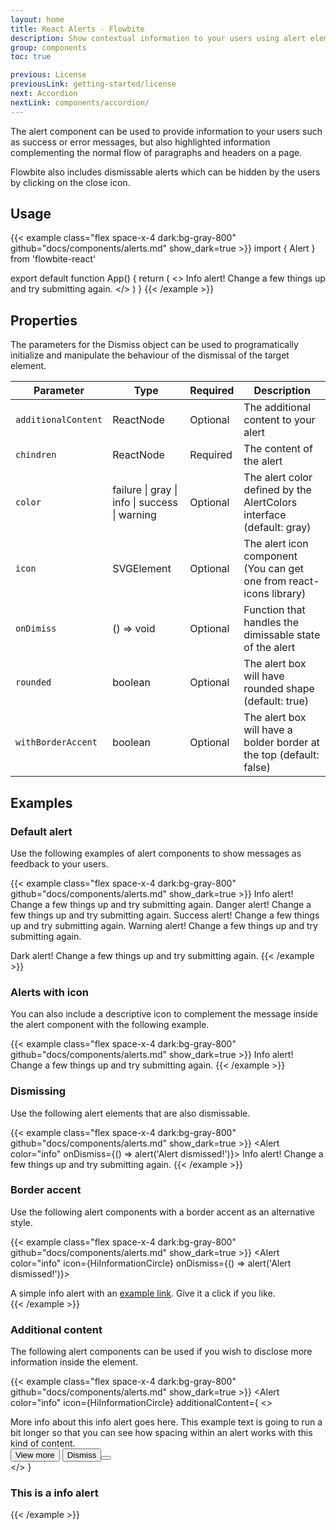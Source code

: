 ```yaml
---
layout: home
title: React Alerts - Flowbite
description: Show contextual information to your users using alert elements based on Tailwind CSS
group: components
toc: true

previous: License
previousLink: getting-started/license
next: Accordion
nextLink: components/accordion/
---
```


The alert component can be used to provide information to your users such as success or error messages, but also highlighted information complementing the normal flow of paragraphs and headers on a page.

Flowbite also includes dismissable alerts which can be hidden by the users by clicking on the close icon.

## Usage

{{< example class="flex space-x-4 dark:bg-gray-800" github="docs/components/alerts.md" show_dark=true >}}
import { Alert } from 'flowbite-react'

export default function App() {
  return (
    <>
      <Alert color="info">
        <span class="font-medium">Info alert!</span>
        Change a few things up and try submitting again.
      </Alert>
    </>
  )
}
{{< /example >}}

## Properties

The parameters for the Dismiss object can be used to programatically initialize and manipulate the behaviour of the dismissal of the target element.

<div class="overflow-x-auto relative my-10 shadow-md sm:rounded-lg">
  <table class="w-full text-sm text-left text-gray-500 dark:text-gray-400">
    <thead class="bg-gray-50 dark:bg-gray-700">
      <tr class="text-xs font-medium uppercase">
        <th scope="col" class="py-3 px-6">
          Parameter
        </th>
        <th scope="col" class="py-3 px-6">
          Type
        </th>
        <th scope="col" class="py-3 px-6">
          Required
        </th>
        <th scope="col" class="py-3 px-6">
          Description
        </th>
      </tr>
    </thead>
    <tbody>
      <tr class="border-b dark:bg-gray-800 dark:border-gray-700">
        <td class="py-4 px-6 font-medium">
          <code class="text-blue-600 dark:text-blue-400">additionalContent</code>
        </td>
        <td class="py-4 px-6">
          ReactNode
        </td>
        <td class="py-4 px-6">
          Optional
        </td>
        <td class="py-4 px-6">
          The additional content to your alert
        </td>
      </tr>
      <tr class="border-b dark:bg-gray-800 dark:border-gray-700">
        <td class="py-4 px-6 font-medium">
          <code class="text-blue-600 dark:text-blue-400">chindren</code>
        </td>
        <td class="py-4 px-6">
          ReactNode
        </td>
        <td class="py-4 px-6">
          Required
        </td>
        <td class="py-4 px-6">
          The content of the alert
        </td>
      </tr>
      <tr class="border-b dark:bg-gray-800 dark:border-gray-700">
        <td class="py-4 px-6 font-medium">
          <code class="text-blue-600 dark:text-blue-400">color</code>
        </td>
        <td class="py-4 px-6">
          failure | gray | info | success | warning
        </td>
        <td class="py-4 px-6">
          Optional
        </td>
        <td class="py-4 px-6">
          The alert color defined by the AlertColors interface (default: gray)
        </td>
      </tr>
      <tr class="border-b dark:bg-gray-800 dark:border-gray-700">
        <td class="py-4 px-6 font-medium">
          <code class="text-blue-600 dark:text-blue-400">icon</code>
        </td>
        <td class="py-4 px-6">
          SVGElement
        </td>
        <td class="py-4 px-6">
          Optional
        </td>
        <td class="py-4 px-6">
          The alert icon component (You can get one from react-icons library)
        </td>
      </tr>
      <tr class="border-b dark:bg-gray-800 dark:border-gray-700">
        <td class="py-4 px-6 font-medium">
          <code class="text-blue-600 dark:text-blue-400">onDimiss</code>
        </td>
        <td class="py-4 px-6">
          () => void
        </td>
        <td class="py-4 px-6">
          Optional
        </td>
        <td class="py-4 px-6">
          Function that handles the dimissable state of the alert
        </td>
      </tr>
      <tr class="border-b dark:bg-gray-800 dark:border-gray-700">
        <td class="py-4 px-6 font-medium">
          <code class="text-blue-600 dark:text-blue-400">rounded</code>
        </td>
        <td class="py-4 px-6">
          boolean
        </td>
        <td class="py-4 px-6">
          Optional
        </td>
        <td class="py-4 px-6">
          The alert box will have rounded shape (default: true)
        </td>
      </tr>
      <tr class="border-b dark:bg-gray-800 dark:border-gray-700">
        <td class="py-4 px-6 font-medium">
          <code class="text-blue-600 dark:text-blue-400">withBorderAccent</code>
        </td>
        <td class="py-4 px-6">
          boolean
        </td>
        <td class="py-4 px-6">
          Optional
        </td>
        <td class="py-4 px-6">
          The alert box will have a bolder border at the top (default: false)
        </td>
      </tr>
    </tbody>
  </table>
</div>

## Examples

### Default alert

Use the following examples of alert components to show messages as feedback to your users.

{{< example class="flex space-x-4 dark:bg-gray-800" github="docs/components/alerts.md" show_dark=true >}}
<Alert color="info">
  <span class="font-medium">Info alert!</span>
  Change a few things up and try submitting again.
</Alert>
<Alert color="failure">
  <span class="font-medium">Danger alert!</span>
  Change a few things up and try submitting again.
</Alert>
<Alert color="success">
  <span class="font-medium">Success alert!</span>
  Change a few things up and try submitting again.
</Alert>
<Alert color="warning">
  <span class="font-medium">Warning alert!</span>
  Change a few things up and try submitting again.
</div>
<Alert color="gray">
  <span class="font-medium">Dark alert!</span>
  Change a few things up and try submitting again.
</Alert>
{{< /example >}}

### Alerts with icon

You can also include a descriptive icon to complement the message inside the alert component with the following example.

{{< example class="flex space-x-4 dark:bg-gray-800" github="docs/components/alerts.md" show_dark=true >}}
<Alert color="info" icon={HiInformationCircle}>
  <span class="font-medium">Info alert!</span>
  Change a few things up and try submitting again.
</Alert>
{{< /example >}}

### Dismissing

Use the following alert elements that are also dismissable.

{{< example class="flex space-x-4 dark:bg-gray-800" github="docs/components/alerts.md" show_dark=true >}}
<Alert color="info" onDismiss={() => alert('Alert dismissed!')}>
  <span class="font-medium">Info alert!</span>
  Change a few things up and try submitting again.
</Alert>
{{< /example >}}

### Border accent

Use the following alert components with a border accent as an alternative style.

{{< example class="flex space-x-4 dark:bg-gray-800" github="docs/components/alerts.md" show_dark=true >}}
<Alert color="info" icon={HiInformationCircle} onDismiss={() => alert('Alert dismissed!')}>
  <div class="ml-3 text-sm font-medium text-blue-700">
    A simple info alert with an 
    <a href="#" class="font-semibold underline hover:text-blue-800">example link</a>. 
    Give it a click if you like.
  </div>
</Alert>
{{< /example >}}

### Additional content

The following alert components can be used if you wish to disclose more information inside the element.

{{< example class="flex space-x-4 dark:bg-gray-800" github="docs/components/alerts.md" show_dark=true >}}
<Alert
  color="info"
  icon={HiInformationCircle}
  additionalContent={
    <>
      <div className="mt-2 mb-4 text-sm text-blue-700 dark:text-blue-800">
        More info about this info alert goes here. This example text 
        is going to run a bit longer so that you can see how spacing 
        within an alert works with this kind of content.
      </div>
      <div className="flex gap-1">
        <Button>
          <HiEye className="-ml-0.5 mr-2 h-4 w-4" />
          View more
        </Button>
        <Button color="failure">Dismiss<Button>
      </div>
    </>
  }
>
  <h3 className="text-lg font-medium text-blue-700 dark:text-blue-800">
    This is a info alert
  </h3>
</Alert>
{{< /example >}}
